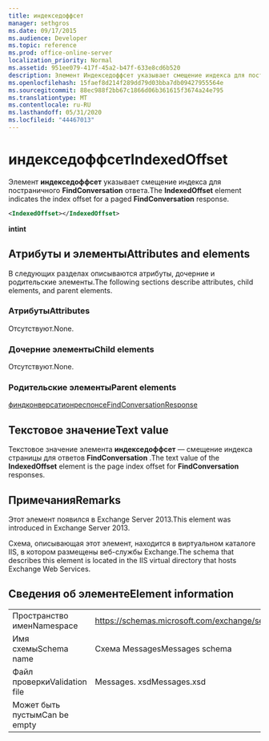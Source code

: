 ```yaml
---
title: индекседоффсет
manager: sethgros
ms.date: 09/17/2015
ms.audience: Developer
ms.topic: reference
ms.prod: office-online-server
localization_priority: Normal
ms.assetid: 951ee079-417f-45a2-b47f-633e8cd6b520
description: Элемент Индекседоффсет указывает смещение индекса для постраничного FindConversation ответа.
ms.openlocfilehash: 15faef8d214f289dd79d03bba7db09427955564e
ms.sourcegitcommit: 88ec988f2bb67c1866d06b361615f3674a24e795
ms.translationtype: MT
ms.contentlocale: ru-RU
ms.lasthandoff: 05/31/2020
ms.locfileid: "44467013"
---
```

# <a name="indexedoffset"></a><span data-ttu-id="c22dc-103">индекседоффсет</span><span class="sxs-lookup"><span data-stu-id="c22dc-103">IndexedOffset</span></span>

<span data-ttu-id="c22dc-104">Элемент **индекседоффсет** указывает смещение индекса для постраничного **FindConversation** ответа.</span><span class="sxs-lookup"><span data-stu-id="c22dc-104">The **IndexedOffset** element indicates the index offset for a paged **FindConversation** response.</span></span> 
  
```XML
<IndexedOffset></IndexedOffset>
```

 <span data-ttu-id="c22dc-105">**int**</span><span class="sxs-lookup"><span data-stu-id="c22dc-105">**int**</span></span>
## <a name="attributes-and-elements"></a><span data-ttu-id="c22dc-106">Атрибуты и элементы</span><span class="sxs-lookup"><span data-stu-id="c22dc-106">Attributes and elements</span></span>

<span data-ttu-id="c22dc-107">В следующих разделах описываются атрибуты, дочерние и родительские элементы.</span><span class="sxs-lookup"><span data-stu-id="c22dc-107">The following sections describe attributes, child elements, and parent elements.</span></span>
  
### <a name="attributes"></a><span data-ttu-id="c22dc-108">Атрибуты</span><span class="sxs-lookup"><span data-stu-id="c22dc-108">Attributes</span></span>

<span data-ttu-id="c22dc-109">Отсутствуют.</span><span class="sxs-lookup"><span data-stu-id="c22dc-109">None.</span></span>
  
### <a name="child-elements"></a><span data-ttu-id="c22dc-110">Дочерние элементы</span><span class="sxs-lookup"><span data-stu-id="c22dc-110">Child elements</span></span>

<span data-ttu-id="c22dc-111">Отсутствуют.</span><span class="sxs-lookup"><span data-stu-id="c22dc-111">None.</span></span>
  
### <a name="parent-elements"></a><span data-ttu-id="c22dc-112">Родительские элементы</span><span class="sxs-lookup"><span data-stu-id="c22dc-112">Parent elements</span></span>

[<span data-ttu-id="c22dc-113">финдконверсатионреспонсе</span><span class="sxs-lookup"><span data-stu-id="c22dc-113">FindConversationResponse</span></span>](findconversationresponse.md)
  
## <a name="text-value"></a><span data-ttu-id="c22dc-114">Текстовое значение</span><span class="sxs-lookup"><span data-stu-id="c22dc-114">Text value</span></span>

<span data-ttu-id="c22dc-115">Текстовое значение элемента **индекседоффсет** — смещение индекса страницы для ответов **FindConversation** .</span><span class="sxs-lookup"><span data-stu-id="c22dc-115">The text value of the **IndexedOffset** element is the page index offset for **FindConversation** responses.</span></span> 
  
## <a name="remarks"></a><span data-ttu-id="c22dc-116">Примечания</span><span class="sxs-lookup"><span data-stu-id="c22dc-116">Remarks</span></span>

<span data-ttu-id="c22dc-117">Этот элемент появился в Exchange Server 2013.</span><span class="sxs-lookup"><span data-stu-id="c22dc-117">This element was introduced in Exchange Server 2013.</span></span>
  
<span data-ttu-id="c22dc-118">Схема, описывающая этот элемент, находится в виртуальном каталоге IIS, в котором размещены веб-службы Exchange.</span><span class="sxs-lookup"><span data-stu-id="c22dc-118">The schema that describes this element is located in the IIS virtual directory that hosts Exchange Web Services.</span></span>
  
## <a name="element-information"></a><span data-ttu-id="c22dc-119">Сведения об элементе</span><span class="sxs-lookup"><span data-stu-id="c22dc-119">Element information</span></span>

|||
|:-----|:-----|
|<span data-ttu-id="c22dc-120">Пространство имен</span><span class="sxs-lookup"><span data-stu-id="c22dc-120">Namespace</span></span>  <br/> |https://schemas.microsoft.com/exchange/services/2006/messages  <br/> |
|<span data-ttu-id="c22dc-121">Имя схемы</span><span class="sxs-lookup"><span data-stu-id="c22dc-121">Schema name</span></span>  <br/> |<span data-ttu-id="c22dc-122">Схема Messages</span><span class="sxs-lookup"><span data-stu-id="c22dc-122">Messages schema</span></span>  <br/> |
|<span data-ttu-id="c22dc-123">Файл проверки</span><span class="sxs-lookup"><span data-stu-id="c22dc-123">Validation file</span></span>  <br/> |<span data-ttu-id="c22dc-124">Messages. xsd</span><span class="sxs-lookup"><span data-stu-id="c22dc-124">Messages.xsd</span></span>  <br/> |
|<span data-ttu-id="c22dc-125">Может быть пустым</span><span class="sxs-lookup"><span data-stu-id="c22dc-125">Can be empty</span></span>  <br/> ||
   

